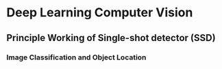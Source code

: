# Deep Learning Computer Vision 

## Principle Working of Single-shot detector (SSD)
### Image Classification and Object Location
